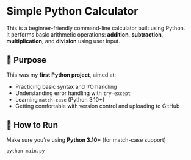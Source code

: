 # Simple Python Calculator

This is a beginner-friendly command-line calculator built using Python.  
It performs basic arithmetic operations: **addition**, **subtraction**, **multiplication**, and **division** using user input.

## 📌 Purpose

This was my **first Python project**, aimed at:
- Practicing basic syntax and I/O handling
- Understanding error handling with `try-except`
- Learning `match-case` (Python 3.10+)
- Getting comfortable with version control and uploading to GitHub

## 🚀 How to Run

Make sure you're using **Python 3.10+** (for match-case support)

```bash
python main.py
